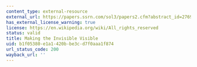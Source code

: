 ```yaml
---
content_type: external-resource
external_url: https://papers.ssrn.com/sol3/papers2.cfm?abstract_id=2769027
has_external_license_warning: true
license: https://en.wikipedia.org/wiki/All_rights_reserved
status: valid
title: Making the Invisible Visible
uid: b1f05380-e1a1-420b-be3c-d7f0aaa1f874
url_status_code: 200
wayback_url: ''
---
```


